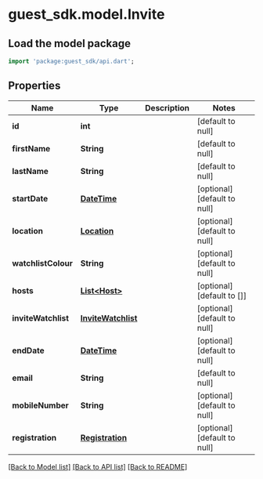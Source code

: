 # guest_sdk.model.Invite

## Load the model package
```dart
import 'package:guest_sdk/api.dart';
```

## Properties
Name | Type | Description | Notes
------------ | ------------- | ------------- | -------------
**id** | **int** |  | [default to null]
**firstName** | **String** |  | [default to null]
**lastName** | **String** |  | [default to null]
**startDate** | [**DateTime**](DateTime.md) |  | [optional] [default to null]
**location** | [**Location**](Location.md) |  | [optional] [default to null]
**watchlistColour** | **String** |  | [optional] [default to null]
**hosts** | [**List&lt;Host&gt;**](Host.md) |  | [optional] [default to []]
**inviteWatchlist** | [**InviteWatchlist**](InviteWatchlist.md) |  | [optional] [default to null]
**endDate** | [**DateTime**](DateTime.md) |  | [optional] [default to null]
**email** | **String** |  | [default to null]
**mobileNumber** | **String** |  | [optional] [default to null]
**registration** | [**Registration**](Registration.md) |  | [optional] [default to null]

[[Back to Model list]](../README.md#documentation-for-models) [[Back to API list]](../README.md#documentation-for-api-endpoints) [[Back to README]](../README.md)



